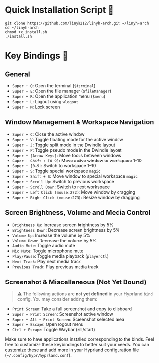 # Quick Installation Script 🚀

``` tx=
git clone https://github.com/linyh212/linyh-arch.git ~/linyh-arch
cd ~/linyh-arch
chmod +x install.sh
./install.sh 
```

# Key Bindings 🎹

## General

- `Super + Q`: Open the terminal (`$terminal`)  
- `Super + E`: Open the file manager (`$fileManager`)  
- `Super + R`: Open the application menu (`$menu`)  
- `Super + L`: Logout using `wlogout`
- `Super + M`: Lock screen

## Window Management & Workspace Navigation

- `Super + C`: Close the active window  
- `Super + V`: Toggle floating mode for the active window  
- `Super + J`: Toggle split mode in the Dwindle layout  
- `Super + P`: Toggle pseudo mode in the Dwindle layout  
- `Super + [Arrow Keys]`: Move focus between windows  
- `Super + Shift + [0–9]`: Move active window to workspace 1–10  
- `Super + [0–9]`: Switch to workspace 1–10  
- `Super + S`: Toggle special workspace `magic`  
- `Super + Shift + S`: Move window to special workspace `magic`  
- `Super + Scroll Up`: Switch to previous workspace  
- `Super + Scroll Down`: Switch to next workspace  
- `Super + Left Click (mouse:272)`: Move window by dragging  
- `Super + Right Click (mouse:273)`: Resize window by dragging  

## Screen Brightness, Volume and Media Control

- `Brightness Up`: Increase screen brightness by 5%  
- `Brightness Down`: Decrease screen brightness by 5%  
- `Volume Up`: Increase the volume by 5%  
- `Volume Down`: Decrease the volume by 5%  
- `Audio Mute`: Toggle audio mute  
- `Mic Mute`: Toggle microphone mute  
- `Play/Pause`: Toggle media playback (`playerctl`)  
- `Next Track`: Play next media track  
- `Previous Track`: Play previous media track  

## Screenshot & Miscellaneous (Not Yet Bound)

> ⚠️ The following actions are **not yet defined** in your Hyprland `bind` config. You may consider adding them:

- `Print Screen`: Take a full screenshot and copy to clipboard  
- `Super + Print Screen`: Screenshot active window  
- `Super + Alt + Print Screen`: Screenshot selected area  
- `Super + Escape`: Open logout menu  
- `Ctrl + Escape`: Toggle Waybar (kill/start)  

Make sure to have applications installed corresponding to the binds. Feel free to customize these keybindings to better suit your needs. You can customize these and add more in your Hyprland configuration file (`~/.config/hypr/hyprland.conf`).

